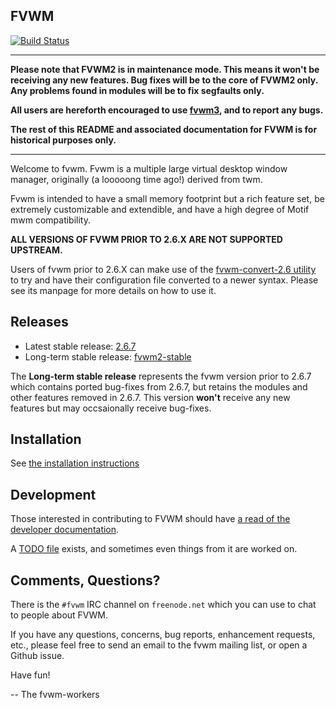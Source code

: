 FVWM
----

[![Build Status](https://travis-ci.org/fvwmorg/fvwm.svg?branch=master)](https://travis-ci.org/fvwmorg/fvwm)

------------------------------------------------------------------------------

**Please note that FVWM2 is in maintenance mode.  This means it won't be
receiving any new features.  Bug fixes will be to the core of FVWM2 only.  Any
problems found in modules will be to fix segfaults only.**

**All users are hereforth encouraged to use [fvwm3](https://github.com/fvwmorg/fvwm3), and to report any bugs.**

**The rest of this README and associated documentation for FVWM is for
historical purposes only.**

------------------------------------------------------------------------------

Welcome to fvwm.  Fvwm is a multiple large virtual desktop window manager,
originally (a looooong time ago!) derived from twm.

Fvwm is intended to have a small memory footprint but a rich feature set, be
extremely customizable and extendible, and have a high degree of Motif mwm
compatibility.

**ALL VERSIONS OF FVWM PRIOR TO 2.6.X ARE NOT SUPPORTED UPSTREAM.**

Users of fvwm prior to 2.6.X can make use of the
[fvwm-convert-2.6 utility](./bin/fvwm-convert-2.6.in) to try and have their
configuration file converted to a newer syntax.  Please see its manpage for
more details on how to use it.

Releases
--------

* Latest stable release: [2.6.7](https://github.com/fvwmorg/fvwm/releases/tag/2.6.7)
* Long-term stable release: [fvwm2-stable](https://github.com/fvwmorg/fvwm/archive/fvwm2-stable.zip)

The **Long-term stable release** represents the fvwm version prior to 2.6.7
which contains ported bug-fixes from 2.6.7, but retains the modules and other
features removed in 2.6.7.  This version **won't** receive any new features but
may occsaionally receive bug-fixes.

Installation
------------

See [the installation instructions](./INSTALL.md)

Development
-----------

Those interested in contributing to FVWM should have [a read of the developer
documentation](./docs/DEVELOPERS.md).

A [TODO file](./TODO.md) exists, and sometimes even things from it are worked
on.

Comments, Questions?
--------------------

There is the `#fvwm` IRC channel on `freenode.net` which you can use to chat
to people about FVWM.

If you have any questions, concerns, bug reports, enhancement requests,
etc., please feel free to send an email to the fvwm mailing list, or open a
Github issue.

Have fun!

-- The fvwm-workers
